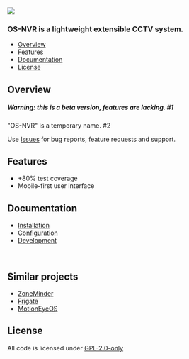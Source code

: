 <img src="https://gitlab.com/osnvr/os-nvr-assets/-/raw/master/screenshots/settings.png">

### OS-NVR is a lightweight extensible CCTV system.

- [Overview](#overview)
- [Features](#features)
- [Documentation](#documentation)
- [License](#license)

## Overview

##### Warning: this is a beta version, features are lacking. #1

"OS-NVR" is a temporary name. #2

Use [Issues]() for bug reports, feature requests and support.

## Features
- +80% test coverage
- Mobile-first user interface

## Documentation
- [Installation](docs/1_Installation.md)
- [Configuration](docs/2_Configuration.md)
- [Development](docs/3_Development.md)
	
<br>

## Similar projects

- [ZoneMinder](https://github.com/ZoneMinder/ZoneMinder)
- [Frigate](https://github.com/blakeblackshear/frigate)
- [Motion](https://github.com/Motion-Project/motion)[Eye](https://github.com/ccrisan/motioneye/)[OS](https://github.com/ccrisan/motioneyeos)

## License
All code is licensed under [GPL-2.0-only](LICENSE) 